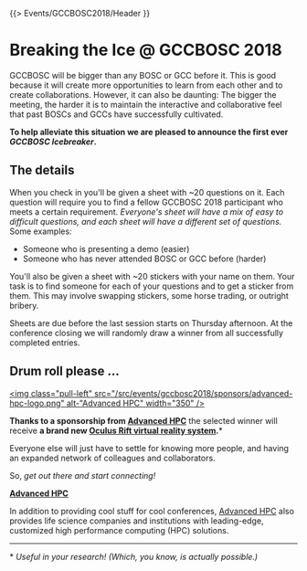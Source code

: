 {{> Events/GCCBOSC2018/Header }}

# Breaking the Ice @ GCCBOSC 2018

GCCBOSC will be bigger than any BOSC or GCC before it.  This is good because it will create more opportunities to learn from each other and to create collaborations.  However, it can also be daunting:  The bigger the meeting, the harder it is to maintain the interactive and collaborative feel that past BOSCs and GCCs have successfully cultivated.

**To help alleviate this situation we are pleased to announce the first ever *GCCBOSC Icebreaker*.**

## The details

When you check in you'll be given a sheet with ~20 questions on it.  Each question will require you to find a fellow GCCBOSC 2018 participant who meets a certain requirement.  *Everyone's sheet will have a mix of easy to difficult questions, and each sheet will have a different set of questions.*  Some examples:

* Someone who is presenting a demo (easier)
* Someone who has never attended BOSC or GCC before (harder)

You'll also be given a sheet with ~20 stickers with your name on them.  Your task is to find someone for each of your questions and to get a sticker from them.  This may involve swapping stickers, some horse trading, or outright bribery.

Sheets are due before the last session starts on Thursday afternoon.  At the conference closing we will randomly draw a winner from all successfully completed entries. 


## Drum roll please ...

[<img class="pull-left" src="/src/events/gccbosc2018/sponsors/advanced-hpc-logo.png" alt-"Advanced HPC" width="350" />](https://www.advancedhpc.com/industries/life-sciences/)

**Thanks to a sponsorship from [Advanced HPC](https://www.advancedhpc.com/industries/life-sciences/)** the selected winner will receive **a brand new [Oculus Rift virtual reality system](https://www.oculus.com/rift/).***

Everyone else will just have to settle for knowing more people, and having an expanded network of colleagues and collaborators.

So, *get out there and start connecting!*

**[Advanced HPC](https://www.advancedhpc.com/industries/life-sciences/)**

In addition to providing cool stuff for cool conferences, [Advanced HPC](https://www.advancedhpc.com/industries/life-sciences/) also provides life science companies and institutions with leading-edge, customized high performance computing (HPC) solutions.

----

&#42; *Useful in your research! (Which, you know, is actually possible.)*
